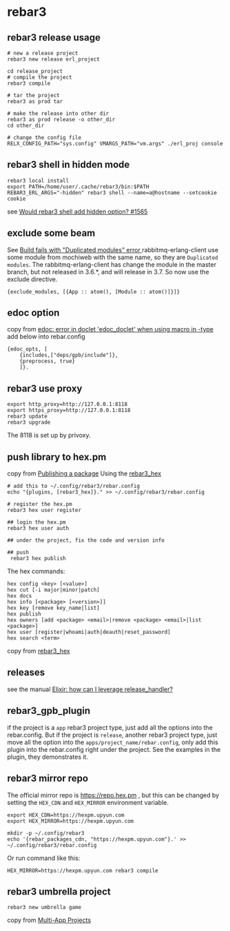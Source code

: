# rebar3

## rebar3 release usage

``` shell
# new a release project
rebar3 new release erl_project

cd release_project
# compile the project
rebar3 compile

# tar the project
rebar3 as prod tar

# make the release into other dir
rebar3 as prod release -o other_dir
cd other_dir

# change the config file
RELX_CONFIG_PATH="sys.config" VMARGS_PATH="vm.args" ./erl_proj console
```

## rebar3 shell in hidden mode

``` shell
rebar3 local install
export PATH=/home/user/.cache/rebar3/bin:$PATH
REBAR3_ERL_ARGS="-hidden" rebar3 shell --name=a@hostname --setcookie cookie
```
see [Would rebar3 shell add hidden option? #1565](https://github.com/erlang/rebar3/issues/1565)


## exclude some beam
See [Build fails with "Duplicated modules" error ](https://github.com/erlware/relx/issues/463)
rabbitmq-erlang-client use some module from mochiweb with the same name, so they are `Duplicated modules`.
The rabbitmq-erlang-client has change the module in the master branch, but not released in 3.6.*, and will release in 3.7.
So now use the exclude directive.
```
{exclude_modules, [{App :: atom(), [Module :: atom()]}]}
```

## edoc option
copy from [edoc: error in doclet 'edoc_doclet' when using macro in -type](http://erlang.org/pipermail/erlang-questions/2015-October/086562.html)
add below into rebar.config
```
{edoc_opts, [
    {includes,["deps/gpb/include"]},
    {preprocess, true}
    ]}.
```
## rebar3 use proxy

``` shell
export http_proxy=http://127.0.0.1:8118
export https_proxy=http://127.0.0.1:8118
rebar3 update
rebar3 upgrade
```
The 8118 is set up by privoxy.

## push library to hex.pm
copy from [Publishing a package](https://github.com/tsloughter/rebar3_hex)
Using the [rebar3_hex](https://github.com/tsloughter/rebar3_hex)
``` shell
# add this to ~/.config/rebar3/rebar.config
echo "{plugins, [rebar3_hex]}." >> ~/.config/rebar3/rebar.config

# register the hex.pm
rebar3 hex user register

## login the hex.pm
rebar3 hex user auth

## under the project, fix the code and version info

## push
 rebar3 hex publish

```
The hex commands:

``` shell
hex config <key> [<value>]
hex cut [-i major|minor|patch]
hex docs
hex info [<package> [<version>]]
hex key [remove key_name|list]
hex publish
hex owners [add <package> <email>|remove <package> <email>|list <package>]
hex user [register|whoami|auth|deauth|reset_password]
hex search <term>
```
copy from [rebar3_hex](https://github.com/tsloughter/rebar3_hex)

## releases
see the manual [Elixir: how can I leverage release_handler?](https://stackoverflow.com/questions/36196148/elixir-how-can-i-leverage-release-handler)

## rebar3_gpb_plugin
if the project is a `app` rebar3 project type, just add all the options into the rebar.config.
But if the project is `release`, another rebar3 project type, just move all the option into the `apps/project_name/rebar.config`, only add this plugin into the rebar.config right under the project. See the examples in the plugin, they demonstrates it.

## rebar3 mirror repo
The official mirror repo is https://repo.hex.pm , but this can be changed by setting the `HEX_CDN` and `HEX_MIRROR` environment variable.

``` shell
export HEX_CDN=https://hexpm.upyun.com
export HEX_MIRROR=https://hexpm.upyun.com

mkdir -p ~/.config/rebar3
echo '{rebar_packages_cdn, "https://hexpm.upyun.com"}.' >> ~/.config/rebar3/rebar.config
```

Or run command like this:

``` shell
HEX_MIRROR=https://hexpm.upyun.com rebar3 compile
```

## rebar3 umbrella project

``` shell
rebar3 new umbrella game
```
copy from [Multi-App Projects](https://adoptingerlang.org/docs/development/umbrella_projects/)
